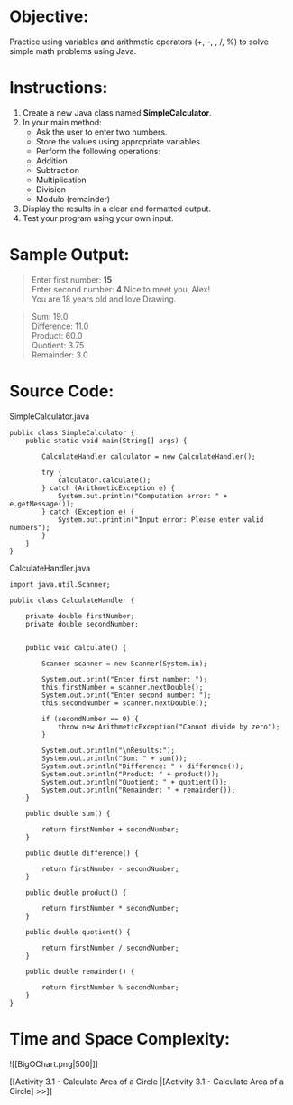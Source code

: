 # Objective:  
Practice using variables and arithmetic operators (+, -, , /, %) to solve simple math problems using Java. 
# Instructions:  
1. Create a new Java class named **SimpleCalculator**.  
2. In your main method:
	- Ask the user to enter two numbers.
	- Store the values using appropriate variables.
	- Perform the following operations:
	- Addition
	- Subtraction
	- Multiplication
	- Division
	- Modulo (remainder)
3. Display the results in a clear and formatted output.
4. Test your program using your own input.
# Sample Output:  
> Enter first number: **15**  
> Enter second number: **4**
> Nice to meet you, Alex!  
> You are 18 years old and love Drawing.

> Sum: 19.0  
> Difference: 11.0  
> Product: 60.0  
> Quotient: 3.75  
> Remainder: 3.0

# Source Code:  
SimpleCalculator.java
```
public class SimpleCalculator {
    public static void main(String[] args) {
        
        CalculateHandler calculator = new CalculateHandler();
        
        try {
            calculator.calculate();
        } catch (ArithmeticException e) {
            System.out.println("Computation error: " + e.getMessage());
        } catch (Exception e) {
            System.out.println("Input error: Please enter valid numbers");
        }
    }
}
```

CalculateHandler.java
```
import java.util.Scanner;

public class CalculateHandler {
    
    private double firstNumber;
    private double secondNumber;


    public void calculate() {

        Scanner scanner = new Scanner(System.in);

        System.out.print("Enter first number: ");
        this.firstNumber = scanner.nextDouble();
        System.out.print("Enter second number: ");
        this.secondNumber = scanner.nextDouble();
        
        if (secondNumber == 0) {
            throw new ArithmeticException("Cannot divide by zero");
        }

        System.out.println("\nResults:");
        System.out.println("Sum: " + sum());
        System.out.println("Difference: " + difference());
        System.out.println("Product: " + product());
        System.out.println("Quotient: " + quotient());
        System.out.println("Remainder: " + remainder());
    }

    public double sum() {

        return firstNumber + secondNumber;
    }

    public double difference() {

        return firstNumber - secondNumber;
    }

    public double product() {

        return firstNumber * secondNumber;
    }

    public double quotient() {

        return firstNumber / secondNumber;
    }

    public double remainder() {

        return firstNumber % secondNumber;
    }
}
```

# Time and Space Complexity: 
![[BigOChart.png|500|]]

[[Activity 3.1 - Calculate Area of a Circle |[Activity 3.1 - Calculate Area of a Circle] >>]]
